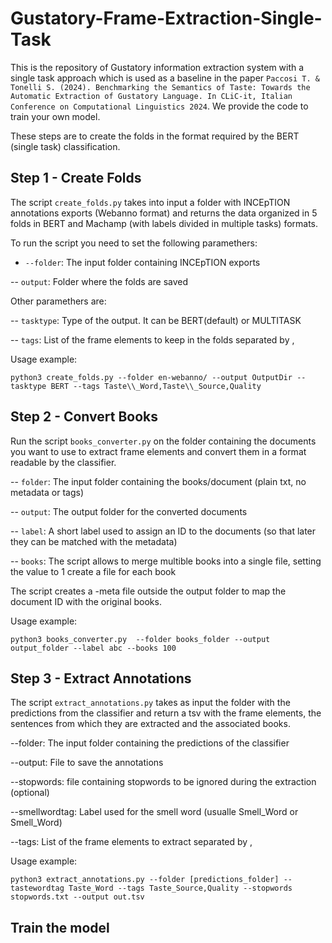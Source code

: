# Gustatory-Frame-Extraction-Single-Task
This is the repository of Gustatory information extraction system with a single task approach which is used as a baseline in the paper `Paccosi T. & Tonelli S. (2024). Benchmarking the Semantics of Taste: Towards the Automatic Extraction of Gustatory Language. In CLiC-it, Italian Conference on Computational Linguistics 2024`. We provide the code to train your own model.

These steps are to create the folds in the format required by the BERT (single task) classification. 

## __Step 1 - Create Folds__

The script `create_folds.py` takes into input a folder with INCEpTION annotations exports (Webanno format) and returns the data organized in 5 folds in BERT and Machamp (with labels divided in multiple tasks) formats.

To run the script you need to set the following paramethers:

- `--folder`: The input folder containing INCEpTION exports

-- `output`: Folder where the folds are saved

Other paramethers are:

-- `tasktype`: Type of the output. It can be BERT(default) or MULTITASK

-- `tags`: List of the frame elements to keep in the folds separated by ,

Usage example:

```
python3 create_folds.py --folder en-webanno/ --output OutputDir --tasktype BERT --tags Taste\\_Word,Taste\\_Source,Quality
```

## __Step 2 - Convert Books__

Run the script `books_converter.py` on the folder containing the documents you want to use to extract frame elements and convert them in a format readable by the classifier.

-- `folder`: The input folder containing the books/document (plain txt, no metadata or tags)

-- `output`: The output folder for the converted documents

-- `label`: A short label used to assign an ID to the documents (so that later they can be matched with the metadata)

-- `books`: The script allows to merge multible books into a single file, setting the value to 1 create a file for each book

The script creates a -meta file outside the output folder to map the document ID with the original books.

Usage example:

```
python3 books_converter.py  --folder books_folder --output output_folder --label abc --books 100
```

## __Step 3 - Extract Annotations__

The script `extract_annotations.py` takes as input the folder with the predictions from the classifier and return a tsv with the frame elements, the sentences from which they are extracted and the associated books.

--folder: The input folder containing the predictions of the classifier

--output: File to save the annotations

--stopwords: file containing stopwords to be ignored during the extraction (optional)

--smellwordtag: Label used for the smell word (usualle Smell_Word or Smell\_Word)

--tags: List of the frame elements to extract separated by ,

Usage example:

```
python3 extract_annotations.py --folder [predictions_folder] --tastewordtag Taste_Word --tags Taste_Source,Quality --stopwords stopwords.txt --output out.tsv
```

## __Train the model__

